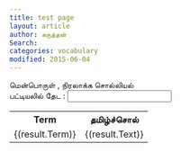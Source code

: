 ```yaml
---
title: test page
layout: article 
author: கருத்தன்
Search:  
categories: vocabulary
modified: 2015-06-04
---
```


<div ng-app="testApp">
மென்பொருள் , நிரலாக்க சொல்லியல்
<div ng-controller="testController">
<span>பட்டியலில் தேட :</span> <input type="text" ng-model="searchText">
<table>
<tr>   
   <th>Term</th>
   <th>தமிழ்ச்சொல்</th>
</tr>
<tr ng-show="canShowTerm(result.Term)" ng-repeat="result in results">
<td>{(result.Term)}</td>
<td>{(result.Text)}</td>
</tr>
</table>
</div>
</div>